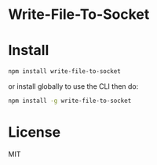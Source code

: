 # Write-File-To-Socket

# Install
```bash
npm install write-file-to-socket
```

or install globally to use the CLI then do:
```bash
npm install -g write-file-to-socket
```

# License
MIT

